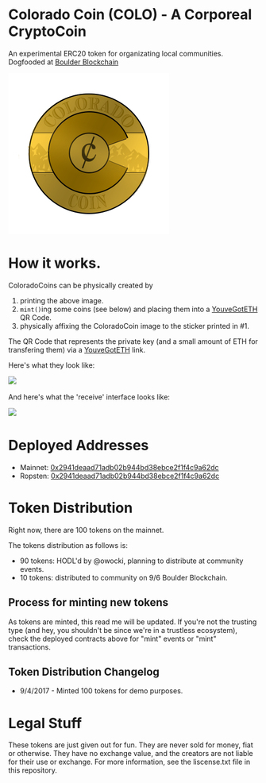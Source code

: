 # Colorado Coin (COLO) - A Corporeal CryptoCoin

An experimental ERC20 token for organizating local communities.  Dogfooded at [Boulder Blockchain](https://www.meetup.com/Boulder-Blockchain/)

<img src='img/coin.png'>

# How it works.

ColoradoCoins can be physically created by 

1. printing the above image.
2. `mint()`ing some coins (see below) and placing them into a [YouveGotETH](https://youvegoteth.github.io) QR Code.
3. physically affixing the ColoradoCoin image to the sticker printed in #1.

The QR Code that represents the private key (and a small amount of ETH for transfering them) via a [YouveGotETH](https://youvegoteth.github.io) link.

Here's what they look like:

<img src='img/coloradocoin_build1.gif'/>

And here's what the 'receive' interface looks like:

<img src='img/receive.gif'/>


# Deployed Addresses

* Mainnet: [0x2941deaad71adb02b944bd38ebce2f1f4c9a62dc](https://etherscan.io/address/0x2941deaad71adb02b944bd38ebce2f1f4c9a62dc)
* Ropsten: [0x2941deaad71adb02b944bd38ebce2f1f4c9a62dc](https://ropsten.etherscan.io/address/0x2941deaad71adb02b944bd38ebce2f1f4c9a62dc)

# Token Distribution

Right now, there are 100 tokens on the mainnet.  

The tokens distribution as follows is:

* 90 tokens: HODL'd by @owocki, planning to distribute at community events.
* 10 tokens: distributed to community on 9/6 Boulder Blockchain.

## Process for minting new tokens

As tokens are minted, this read me will be updated.  If you're not the trusting type (and hey, you shouldn't be since we're in a trustless ecosystem), check the deployed contracts above for "mint" events or "mint" transactions.


## Token Distribution Changelog

* 9/4/2017 - Minted 100 tokens for demo purposes.

# Legal Stuff

These tokens are just given out for fun.  They are never sold for money, fiat or otherwise.  They have no exchange value, and the creators are not liable for their use or exchange.  For more information, see the liscense.txt file in this repository.



<!-- Google Analytics -->
<img src='https://ga-beacon.appspot.com/UA-1014419-15/owocki/coloradocoin' style='width:1px; height:1px;' >

